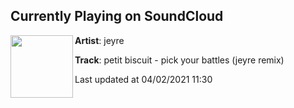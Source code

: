 ## Currently Playing on SoundCloud

[<img align="left" width="100" src="https://i1.sndcdn.com/artworks-TUwaDvt68NgfPFzD-tJ8SQg-t500x500.jpg">](https://soundcloud.com/itsjeyre/pick-ur-battles)

**Artist**: jeyre 

**Track**: petit biscuit - pick your battles (jeyre remix)

Last updated at 04/02/2021 11:30
